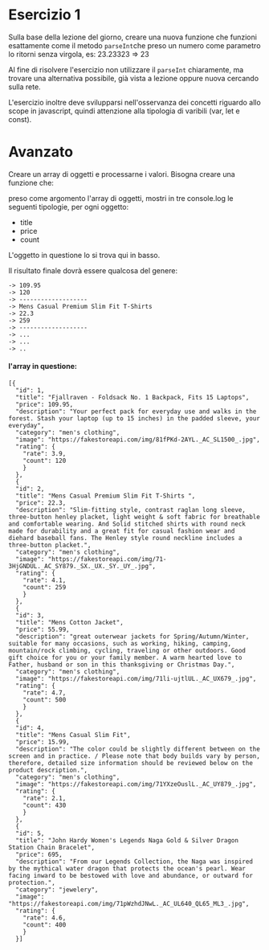 # Esercizio 1

Sulla base della lezione del giorno, creare una nuova funzione che funzioni esattamente come il metodo `parseInt`che preso un numero come parametro lo ritorni senza virgola,
es: 23.23323 => 23

Al fine di risolvere l'esercizio non utilizzare il `parseInt` chiaramente, ma trovare una alternativa possibile, già vista a lezione oppure nuova cercando sulla rete.

L'esercizio inoltre deve svilupparsi nell'osservanza dei concetti riguardo allo scope in javascript, quindi attenzione alla tipologia di varibili (var, let e const).

# Avanzato

Creare un array di oggetti e processarne i valori. Bisogna creare una funzione che:

preso come argomento l'array di oggetti, mostri in tre console.log le seguenti tipologie, per ogni oggetto:

- title
- price
- count

L'oggetto in questione lo si trova qui in basso.

Il risultato finale dovrà essere qualcosa del genere:

```-> Fjallraven - Foldsack No. 1 Backpack, Fits 15 Laptops
-> 109.95
-> 120
-> -------------------
-> Mens Casual Premium Slim Fit T-Shirts
-> 22.3
-> 259
-> -------------------
-> ...
-> ...
-> ..

```

#### l'array in questione:

```
[{
  "id": 1,
  "title": "Fjallraven - Foldsack No. 1 Backpack, Fits 15 Laptops",
  "price": 109.95,
  "description": "Your perfect pack for everyday use and walks in the forest. Stash your laptop (up to 15 inches) in the padded sleeve, your everyday",
  "category": "men's clothing",
  "image": "https://fakestoreapi.com/img/81fPKd-2AYL._AC_SL1500_.jpg",
  "rating": {
    "rate": 3.9,
    "count": 120
    }
  },
  {
  "id": 2,
  "title": "Mens Casual Premium Slim Fit T-Shirts ",
  "price": 22.3,
  "description": "Slim-fitting style, contrast raglan long sleeve, three-button henley placket, light weight & soft fabric for breathable and comfortable wearing. And Solid stitched shirts with round neck made for durability and a great fit for casual fashion wear and diehard baseball fans. The Henley style round neckline includes a three-button placket.",
  "category": "men's clothing",
  "image": "https://fakestoreapi.com/img/71-3HjGNDUL._AC_SY879._SX._UX._SY._UY_.jpg",
  "rating": {
    "rate": 4.1,
    "count": 259
    }
  },
  {
  "id": 3,
  "title": "Mens Cotton Jacket",
  "price": 55.99,
  "description": "great outerwear jackets for Spring/Autumn/Winter, suitable for many occasions, such as working, hiking, camping, mountain/rock climbing, cycling, traveling or other outdoors. Good gift choice for you or your family member. A warm hearted love to Father, husband or son in this thanksgiving or Christmas Day.",
  "category": "men's clothing",
  "image": "https://fakestoreapi.com/img/71li-ujtlUL._AC_UX679_.jpg",
  "rating": {
    "rate": 4.7,
    "count": 500
    }
  },
  {
  "id": 4,
  "title": "Mens Casual Slim Fit",
  "price": 15.99,
  "description": "The color could be slightly different between on the screen and in practice. / Please note that body builds vary by person, therefore, detailed size information should be reviewed below on the product description.",
  "category": "men's clothing",
  "image": "https://fakestoreapi.com/img/71YXzeOuslL._AC_UY879_.jpg",
  "rating": {
    "rate": 2.1,
    "count": 430
    }
  },
  {
  "id": 5,
  "title": "John Hardy Women's Legends Naga Gold & Silver Dragon Station Chain Bracelet",
  "price": 695,
  "description": "From our Legends Collection, the Naga was inspired by the mythical water dragon that protects the ocean's pearl. Wear facing inward to be bestowed with love and abundance, or outward for protection.",
  "category": "jewelery",
  "image": "https://fakestoreapi.com/img/71pWzhdJNwL._AC_UL640_QL65_ML3_.jpg",
  "rating": {
    "rate": 4.6,
    "count": 400
    }
  }]

```
